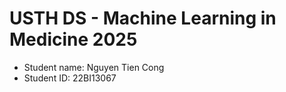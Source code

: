 USTH DS - Machine Learning in Medicine 2025
===============================================

- Student name: Nguyen Tien Cong
- Student ID: 22BI13067



